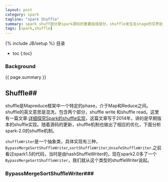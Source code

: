 ```yaml
---
layout: post
category: spark
tagline: "spark Shuffle"
summary: spark shuff部分是spark源码的重要组成部分，shuffle发生在stage的交界处，对于spark的性能有重要影响，源码更新后，spark的shuffle机制也不一样，本文分析spark2.0的shuffle实现。
tags: [spark,shuffle]
---
```

{% include JB/setup %}
目录

* toc
{:toc}

### Background ###
{{ page.summary }}



## Shuffle##

shuffle是Mapreduce框架中一个特定的phase，介于Map和Reduce之间。shuffle的英文意思是混洗，包含两个部分，shuffle write 和shuffle read。这里有一篇文章:[详细探究Spark的shuffle实现](http://jerryshao.me/architecture/2014/01/04/spark-shuffle-detail-investigation/)，这篇文章写于2014年，讲的是早期版本的shuffle实现。随着源码的更新，shuffle机制也做出了相应的优化，下面分析spark-2.0的shuffle机制。

`shuffleWriter`是一个抽象类，具体实现有三种，`BypassMergeSortShuffleWriter`,`sortShuffleWriter`,`UnsafeShuffleWriter`.之前看过spark1.5的代码，当时是由hashShuffleWriter的，现在spark2.0多了一个`BypassMergeSortShuffleWriter`，我们就从这个类型的shuffleWriter说起。



### BypassMergeSortShuffleWriter###

